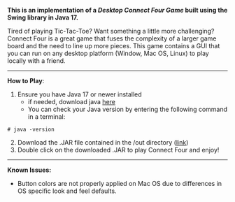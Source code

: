 **This is an implementation of a *Desktop Connect Four Game* built using the Swing library in Java 17.**</br>

<div><p>Tired of playing Tic-Tac-Toe? Want something a little more challenging? Connect Four is a great game that fuses the complexity of a larger game board and the need to line up more pieces. This game contains a GUI that you can run on any desktop platform (Window, Mac OS, Linux) to play locally with a friend.</p></div>

---

**How to Play**:
1. Ensure you have Java 17 or newer installed
   - if needed, download java [here](https://www.oracle.com/java/technologies/java-se-glance.html)
   - You can check your Java version by entering the following command in a terminal:

  ```
  # java -version
  ```
    
2. Download the .JAR file contained in the /out directory ([link](https://github.com/tuxedocurly/Desktop_Connect_Four/tree/master/out))
3. Double click on the downloaded .JAR to play Connect Four and enjoy!

---

**Known Issues:**
- Button colors are not properly applied on Mac OS due to differences in OS specific look and feel defaults.


